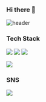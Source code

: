 ###                                                 Hi there 👋
![header](https://capsule-render.vercel.app/api?type=cylinder&color=gradient&height=150&section=header&text=Welcome%20To%20Hyewon's%20GitHub&fontSize=45&animation=twinkling&fontColor=d6ace6&fontAlign=50)
<!--
**Leehyewon96/Leehyewon96** is a ✨ _special_ ✨ repository because its `README.md` (this file) appears on your GitHub profile.


- 🔭 I’m currently working on ...
- 🌱 I’m currently learning ...
- 👯 I’m looking to collaborate on ...
- 🤔 I’m looking for help with ...
- 💬 Ask me about ...
- 📫 How to reach me: ...
- 😄 Pronouns: ...
- ⚡ Fun fact: ...
-->



### Tech Stack
<img src="https://img.shields.io/badge/c-A8B9CC?style=for-the-badge&logo=c&logoColor=black"> <img src="https://img.shields.io/badge/c++-00599C?style=for-the-badge&logo=cplusplus&logoColor=black">
<img src="https://img.shields.io/badge/cplusplus.svg?style=for-the-badge&logo=react&logoColor=61DAFB" />

<img src="https://img.shields.io/badge/VScode-007ACC?style=for-the-badge&logo=visualstudiocode&logoColor=black">

### SNS
<a href="https://www.instagram.com/hyeoniworld" target="_blank"><img src="https://img.shields.io/badge/Instagram-E4405F?style=flat-square&logo=instagram&logoColor=white"/></a>
